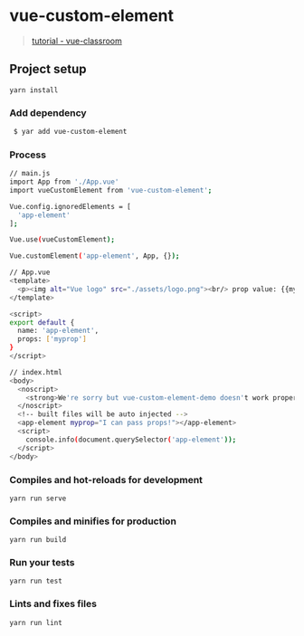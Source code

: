 # vue-custom-element

> [tutorial - vue-classroom](https://vue-classroom.com/blog/vue/vue-custom-elements/)

## Project setup
```
yarn install
```
### Add dependency
```sh
 $ yar add vue-custom-element
```

### Process
```sh
// main.js
import App from './App.vue'
import vueCustomElement from 'vue-custom-element';

Vue.config.ignoredElements = [
  'app-element'
];

Vue.use(vueCustomElement);

Vue.customElement('app-element', App, {});
```

```sh
// App.vue
<template>
  <p><img alt="Vue logo" src="./assets/logo.png"><br/> prop value: {{myprop}}</p>
</template>

<script>
export default {
  name: 'app-element',
  props: ['myprop']
}
</script>
```
```sh
// index.html
<body>
  <noscript>
    <strong>We're sorry but vue-custom-element-demo doesn't work properly without JavaScript enabled. Please enable it to continue.</strong>
  </noscript>
  <!-- built files will be auto injected -->
  <app-element myprop="I can pass props!"></app-element>
  <script>
    console.info(document.querySelector('app-element'));
  </script>
</body>
```

### Compiles and hot-reloads for development
```
yarn run serve
```

### Compiles and minifies for production
```
yarn run build
```

### Run your tests
```
yarn run test
```

### Lints and fixes files
```
yarn run lint
```